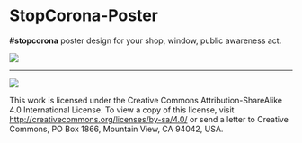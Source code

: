 # StopCorona-Poster

**#stopcorona** poster design for your shop, window, public awareness act.

![](https://opencultureagency.github.io/StopCorona-Poster/CoronaVirus_A2_ENG_FINAL_Print.png)

---

![](https://licensebuttons.net/l/by-sa/4.0/88x31.png)

This work is licensed under the Creative Commons Attribution-ShareAlike 4.0 International License. To view a copy of this license, visit http://creativecommons.org/licenses/by-sa/4.0/ or send a letter to Creative Commons, PO Box 1866, Mountain View, CA 94042, USA.
